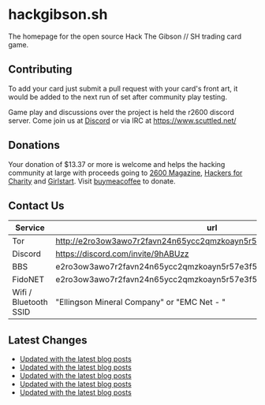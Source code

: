 # hackgibson.sh
The homepage for the open source Hack The Gibson // SH trading card game.


## Contributing

To add your card just submit a pull request with your card's front art, it would be added to the next run of set after community play testing.

Game play and discussions over the project is held the r2600 discord server. Come join us at [Discord](https://discord.com/invite/9hABUzz) or via IRC at https://www.scuttled.net/


## Donations

Your donation of $13.37 or more is welcome and helps the hacking community at large with proceeds going to [2600 Magazine](https://2600.com/), [Hackers for Charity](https://hackersforcharity.org) and [Girlstart](https://girlstart.org).  Visit [buymeacoffee](https://www.buymeacoffee.com/hackgibson.sh) to donate.


## Contact Us

Service | url
-|-
Tor | http://e2ro3ow3awo7r2favn24n65ycc2qmzkoayn5r57e3f56nvjwdcgg32ad.onion
Discord | https://discord.com/invite/9hABUzz
BBS | e2ro3ow3awo7r2favn24n65ycc2qmzkoayn5r57e3f56nvjwdcgg32ad.onion:23
FidoNET | e2ro3ow3awo7r2favn24n65ycc2qmzkoayn5r57e3f56nvjwdcgg32ad.onion:24554
Wifi / Bluetooth SSID | "Ellingson Mineral Company" or "EMC Net - <fidonet address>"

## Latest Changes
<!-- BLOG-POST-LIST:START -->
- [Updated with the latest blog posts](https://github.com/DFW2600/hackgibson.sh/commit/cd2ccfa6f6040c0ebe03b9d654f700bfb99f0072)
- [Updated with the latest blog posts](https://github.com/DFW2600/hackgibson.sh/commit/fdf5a93efd3b4f6681ace4e4eb28f5cc301963ec)
- [Updated with the latest blog posts](https://github.com/DFW2600/hackgibson.sh/commit/5f5a5bd9d3d09977c721c2ee73b8c45f700cd68a)
- [Updated with the latest blog posts](https://github.com/DFW2600/hackgibson.sh/commit/0987d5f4b7a585d46728f2ded4f162b8de262a79)
- [Updated with the latest blog posts](https://github.com/DFW2600/hackgibson.sh/commit/e23048a17ef24a56d8917efdc753c83a093c21f3)
<!-- BLOG-POST-LIST:END -->
